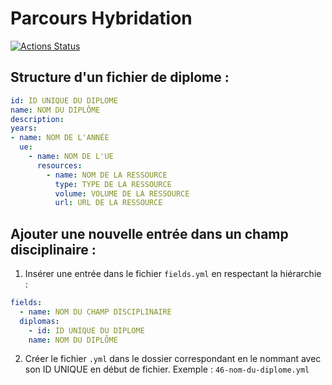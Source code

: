 # Parcours Hybridation

[![Actions Status](https://github.com/LUniversiteNumerique/parcours-hybridation/workflows/CI/badge.svg)](https://github.com/LUniversiteNumerique/parcours-hybridation/actions)

## Structure d'un fichier de diplome :

```yaml
id: ID UNIQUE DU DIPLOME
name: NOM DU DIPLÔME
description:
years:
- name: NOM DE L'ANNÉE
  ue:
    - name: NOM DE L'UE
      resources: 
        - name: NOM DE LA RESSOURCE
          type: TYPE DE LA RESSOURCE
          volume: VOLUME DE LA RESSOURCE
          url: URL DE LA RESSOURCE
```

## Ajouter une nouvelle entrée dans un champ disciplinaire :

1. Insérer une entrée dans le fichier `fields.yml` en respectant la hiérarchie :

```yaml
fields:
  - name: NOM DU CHAMP DISCIPLINAIRE
  diplomas:
    - id: ID UNIQUE DU DIPLOME
    name: NOM DU DIPLÔME
```

2. Créer le fichier `.yml` dans le dossier correspondant en le nommant avec son ID UNIQUE en début de fichier.
Exemple : `46-nom-du-diplome.yml`

